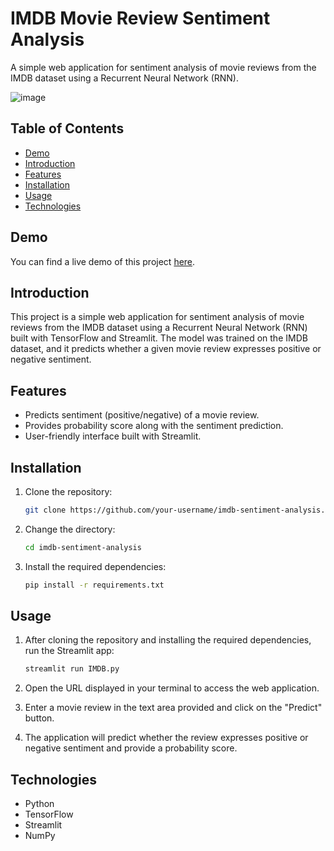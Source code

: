# IMDB Movie Review Sentiment Analysis

A simple web application for sentiment analysis of movie reviews from the IMDB dataset using a Recurrent Neural Network (RNN).

![image](https://github.com/iamsandeeprSand/IMDB_MovieReviewSentimentAnalysis/assets/139530620/87d9346f-67d8-493d-ad34-e1f0950f7625)


## Table of Contents

- [Demo](#demo)
- [Introduction](#introduction)
- [Features](#features)
- [Installation](#installation)
- [Usage](#usage)
- [Technologies](#technologies)

## Demo

You can find a live demo of this project [here](#).

## Introduction

This project is a simple web application for sentiment analysis of movie reviews from the IMDB dataset using a Recurrent Neural Network (RNN) built with TensorFlow and Streamlit. The model was trained on the IMDB dataset, and it predicts whether a given movie review expresses positive or negative sentiment.

## Features

- Predicts sentiment (positive/negative) of a movie review.
- Provides probability score along with the sentiment prediction.
- User-friendly interface built with Streamlit.

## Installation

1. Clone the repository:

   ```bash
   git clone https://github.com/your-username/imdb-sentiment-analysis.git
   ```

2. Change the directory:

   ```bash
   cd imdb-sentiment-analysis
   ```

3. Install the required dependencies:

   ```bash
   pip install -r requirements.txt
   ```

## Usage

1. After cloning the repository and installing the required dependencies, run the Streamlit app:

   ```bash
   streamlit run IMDB.py
   ```

2. Open the URL displayed in your terminal to access the web application.
3. Enter a movie review in the text area provided and click on the "Predict" button.
4. The application will predict whether the review expresses positive or negative sentiment and provide a probability score.

## Technologies

- Python
- TensorFlow
- Streamlit
- NumPy
